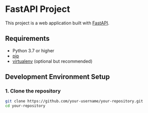 # FastAPI Project

This project is a web application built with [FastAPI](https://fastapi.tiangolo.com/).

## Requirements

- Python 3.7 or higher
- [pip](https://pip.pypa.io/en/stable/installation/)
- [virtualenv](https://virtualenv.pypa.io/en/latest/installation.html) (optional but recommended)

## Development Environment Setup

### 1. Clone the repository

```bash
git clone https://github.com/your-username/your-repository.git
cd your-repository
